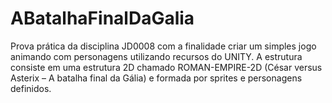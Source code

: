 # ABatalhaFinalDaGalia
Prova prática da disciplina JD0008 com a finalidade criar um simples jogo animando com personagens utilizando recursos do UNITY. A estrutura consiste em uma estrutura 2D chamado ROMAN-EMPIRE-2D (César versus Asterix – A batalha final da Gália) e formada por sprites e personagens definidos.  
